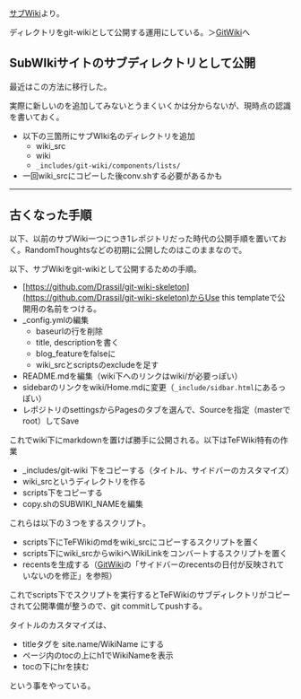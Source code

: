 [サブWiki](サブWiki.md)より。

ディレクトリをgit-wikiとして公開する運用にしている。＞[GitWiki](GitWiki.md)へ

## SubWIkiサイトのサブディレクトリとして公開

最近はこの方法に移行した。

実際に新しいのを追加してみないとうまくいくかは分からないが、現時点の認識を書いておく。

- 以下の三箇所にサブWIki名のディレクトリを追加
  - wiki_src
  - wiki
   - `_includes/git-wiki/components/lists/`
- 一回wiki_srcにコピーした後conv.shする必要があるかも

----

## 古くなった手順

以下、以前のサブWiki一つにつき1レポジトリだった時代の公開手順を置いておく。RandomThoughtsなどの初期に公開したのはこのままなので。

以下、サブWikiをgit-wikiとして公開するための手順。

- [https://github.com/Drassil/git-wiki-skeleton](https://github.com/Drassil/git-wiki-skeleton)からUse this templateで公開用の名前をつける。
- _config.ymlの編集
  - baseurlの行を削除
  - title, descriptionを書く
  - blog_featureをfalseに
  - wiki_srcとscriptsのexcludeを足す
- README.mdを編集（wiki下へのリンクはwiki/が必要っぽい）
- sidebarのリンクをwiki/Home.mdに変更（`_include/sidbar.html`にあるっぽい）
- レポジトリのsettingsからPagesのタブを選んで、Sourceを指定（masterでroot）してSave

これでwiki下にmarkdownを置けば勝手に公開される。以下はTeFWiki特有の作業

- _includes/git-wiki 下をコピーする（タイトル、サイドバーのカスタマイズ）
- wiki_srcというディレクトリを作る
- scripts下をコピーする 
- copy.shのSUBWIKI_NAMEを編集

これらは以下の３つをするスクリプト。

- scripts下にTeFWikiのmdをwiki_srcにコピーするスクリプトを置く
- scripts下にwiki_srcからwikiへWikiLinkをコンバートするスクリプトを置く
- recentsを生成する（[GitWiki](GitWiki.md)の「サイドバーのrecentsの日付が反映されていないのを修正」を参照）

これでscripts下でスクリプトを実行するとTeFWikiのサブディレクトリがコピーされて公開準備が整うので、git commitしてpushする。

タイトルのカスタマイズは、

- titleタグを site.name/WikiName にする
- ページ内のtocの上にh1でWikiNameを表示
- tocの下にhrを挟む

という事をやっている。
